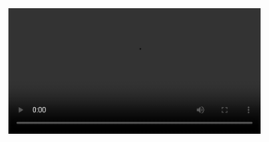 <video src="https://cathedralschoolilorg-my.sharepoint.com/personal/z19440_365i_team/Documents/287639008-1-208.mp4?ga=1" width="100%">
